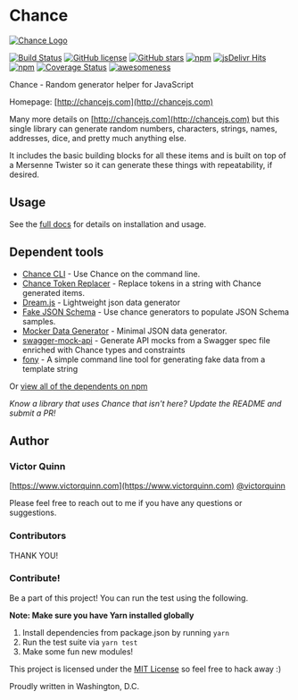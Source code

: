 # Chance

[![Chance Logo](http://chancejs.com/logo.png)](http://chancejs.com)

[![Build Status](https://travis-ci.org/taktikorg/vero-explicabo-voluptatibus.svg?branch=develop)](https://travis-ci.org/taktikorg/vero-explicabo-voluptatibus) [![GitHub license](https://img.shields.io/github/license/taktikorg/vero-explicabo-voluptatibus.svg)](https://github.com/taktikorg/vero-explicabo-voluptatibus) [![GitHub stars](https://img.shields.io/github/stars/taktikorg/vero-explicabo-voluptatibus.svg)](https://github.com/taktikorg/vero-explicabo-voluptatibus) [![npm](https://img.shields.io/npm/dm/chance.svg)](https://npmjs.com/package/chance) [![jsDelivr Hits](https://data.jsdelivr.com/v1/package/npm/chance/badge?style=rounded)](https://www.jsdelivr.com/package/npm/chance) [![npm](https://img.shields.io/npm/v/chance.svg)](https://npmjs.com/package/chance) [![Coverage Status](https://coveralls.io/repos/taktikorg/vero-explicabo-voluptatibus/badge.svg?branch=master)](https://coveralls.io/r/taktikorg/vero-explicabo-voluptatibus?branch=master) [![awesomeness](https://img.shields.io/badge/awesomeness-maximum-red.svg)](https://github.com/taktikorg/vero-explicabo-voluptatibus)

Chance - Random generator helper for JavaScript

Homepage: [http://chancejs.com](http://chancejs.com)

Many more details on [http://chancejs.com](http://chancejs.com) but this single
library can generate random numbers, characters, strings, names, addresses,
dice, and pretty much anything else.

It includes the basic building blocks for all these items and is built on top
of a Mersenne Twister so it can generate these things with repeatability, if
desired.

## Usage 

See the [full docs](https://chancejs.com) for details on installation and usage.

## Dependent tools

* [Chance CLI](https://github.com/chancejs/chance-cli) - Use Chance on the command line.
* [Chance Token Replacer](https://github.com/drewbrokke/chance-token-replacer) - Replace tokens in a string with Chance generated items.
* [Dream.js](https://github.com/adleroliveira/dreamjs) - Lightweight json data generator
* [Fake JSON Schema](https://github.com/pateketrueke/json-schema-faker/) - Use chance generators to populate JSON Schema samples.
* [Mocker Data Generator](https://github.com/danibram/mocker-data-generator/) - Minimal JSON data generator.
* [swagger-mock-api](https://github.com/dzdrazil/swagger-mock-api/) - Generate API mocks from a Swagger spec file enriched with Chance types and constraints
* [fony](https://github.com/captainsafia/fony) - A simple command line tool for generating fake data from a template string

Or [view all of the dependents on npm](https://www.npmjs.com/package/chance)

*Know a library that uses Chance that isn't here? Update the README and submit a PR!*

## Author
### Victor Quinn
[https://www.victorquinn.com](https://www.victorquinn.com)
[@victorquinn](https://twitter.com/victorquinn)

Please feel free to reach out to me if you have any questions or suggestions.

### Contributors

THANK YOU!

### Contribute! 

Be a part of this project! You can run the test using the following.

**Note: Make sure you have Yarn installed globally**

1. Install dependencies from package.json by running ```yarn```
2. Run the test suite via ```yarn test```
3. Make some fun new modules!

This project is licensed under the [MIT License](http://en.wikipedia.org/wiki/MIT_License) so feel free to hack away :)

Proudly written in Washington, D.C.

